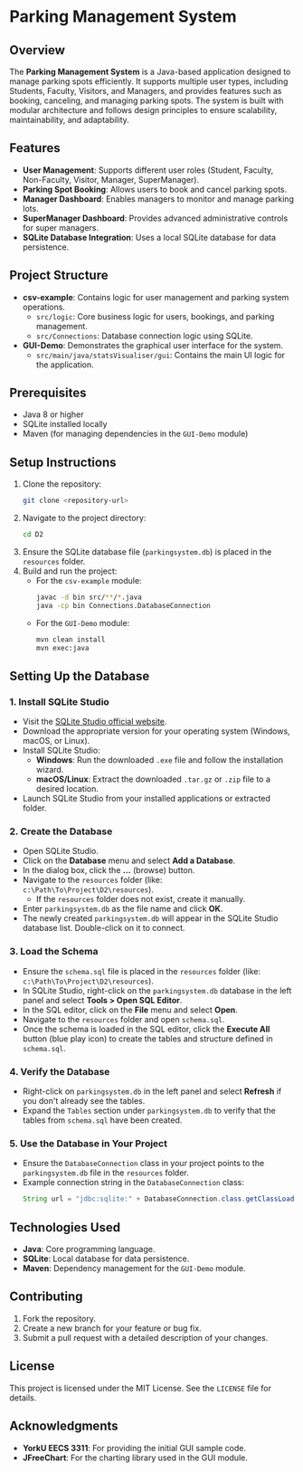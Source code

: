 # Parking Management System

## Overview
The **Parking Management System** is a Java-based application designed to manage parking spots efficiently. It supports multiple user types, including Students, Faculty, Visitors, and Managers, and provides features such as booking, canceling, and managing parking spots. The system is built with modular architecture and follows design principles to ensure scalability, maintainability, and adaptability.

## Features
- **User Management**: Supports different user roles (Student, Faculty, Non-Faculty, Visitor, Manager, SuperManager).
- **Parking Spot Booking**: Allows users to book and cancel parking spots.
- **Manager Dashboard**: Enables managers to monitor and manage parking lots.
- **SuperManager Dashboard**: Provides advanced administrative controls for super managers.
- **SQLite Database Integration**: Uses a local SQLite database for data persistence.

## Project Structure
- **csv-example**: Contains logic for user management and parking system operations.
  - `src/logic`: Core business logic for users, bookings, and parking management.
  - `src/Connections`: Database connection logic using SQLite.
- **GUI-Demo**: Demonstrates the graphical user interface for the system.
  - `src/main/java/statsVisualiser/gui`: Contains the main UI logic for the application.

## Prerequisites
- Java 8 or higher
- SQLite installed locally
- Maven (for managing dependencies in the `GUI-Demo` module)

## Setup Instructions
1. Clone the repository:
   ```bash
   git clone <repository-url>
   ```
2. Navigate to the project directory:
   ```bash
   cd D2
   ```
3. Ensure the SQLite database file (`parkingsystem.db`) is placed in the `resources` folder.
4. Build and run the project:
   - For the `csv-example` module:
     ```bash
     javac -d bin src/**/*.java
     java -cp bin Connections.DatabaseConnection
     ```
   - For the `GUI-Demo` module:
     ```bash
     mvn clean install
     mvn exec:java
     ```

## Setting Up the Database
### 1. Install SQLite Studio
- Visit the [SQLite Studio official website](https://sqlitestudio.pl/).
- Download the appropriate version for your operating system (Windows, macOS, or Linux).
- Install SQLite Studio:
  - **Windows**: Run the downloaded `.exe` file and follow the installation wizard.
  - **macOS/Linux**: Extract the downloaded `.tar.gz` or `.zip` file to a desired location.
- Launch SQLite Studio from your installed applications or extracted folder.

### 2. Create the Database
- Open SQLite Studio.
- Click on the **Database** menu and select **Add a Database**.
- In the dialog box, click the **...** (browse) button.
- Navigate to the `resources` folder (like: `c:\Path\To\Project\D2\resources`).
  - If the `resources` folder does not exist, create it manually.
- Enter `parkingsystem.db` as the file name and click **OK**.
- The newly created `parkingsystem.db` will appear in the SQLite Studio database list. Double-click on it to connect.

### 3. Load the Schema
- Ensure the `schema.sql` file is placed in the `resources` folder (like: `c:\Path\To\Project\D2\resources`).
- In SQLite Studio, right-click on the `parkingsystem.db` database in the left panel and select **Tools > Open SQL Editor**.
- In the SQL editor, click on the **File** menu and select **Open**.
- Navigate to the `resources` folder and open `schema.sql`.
- Once the schema is loaded in the SQL editor, click the **Execute All** button (blue play icon) to create the tables and structure defined in `schema.sql`.

### 4. Verify the Database
- Right-click on `parkingsystem.db` in the left panel and select **Refresh** if you don't already see the tables.
- Expand the `Tables` section under `parkingsystem.db` to verify that the tables from `schema.sql` have been created.

### 5. Use the Database in Your Project
- Ensure the `DatabaseConnection` class in your project points to the `parkingsystem.db` file in the `resources` folder.
- Example connection string in the `DatabaseConnection` class:
  ```java
  String url = "jdbc:sqlite:" + DatabaseConnection.class.getClassLoader().getResource("parkingsystem.db").getPath();
  ```

## Technologies Used
- **Java**: Core programming language.
- **SQLite**: Local database for data persistence.
- **Maven**: Dependency management for the `GUI-Demo` module.

## Contributing
1. Fork the repository.
2. Create a new branch for your feature or bug fix.
3. Submit a pull request with a detailed description of your changes.

## License
This project is licensed under the MIT License. See the `LICENSE` file for details.

## Acknowledgments
- **YorkU EECS 3311**: For providing the initial GUI sample code.
- **JFreeChart**: For the charting library used in the GUI module.
